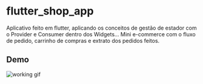 # flutter_shop_app

Aplicativo feito em flutter, aplicando os conceitos de gestão de estador com o Provider e Consumer dentro dos Widgets... Mini e-commerce com o fluxo de pedido, carrinho de compras e extrato dos pedidos feitos.

## Demo

![working gif](./video.gif)
